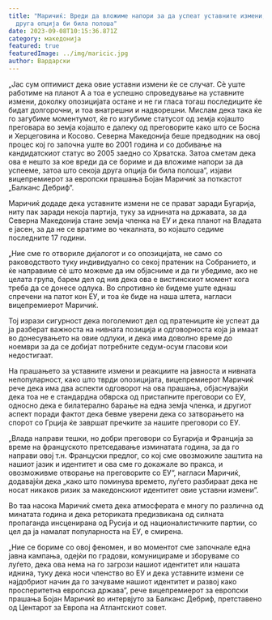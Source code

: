 ```yaml
---
title: "Маричиќ: Вреди да вложиме напори за да успеат уставните измени, секоја
  друга опција би била полоша"
date: 2023-09-08T10:15:36.871Z
category: македонија
featured: true
featuredImage: ../img/maricic.jpg
author: Вардарски
---
```

<!--StartFragment-->

„Јас сум оптимист дека овие уставни измени ќе се случат. Сè уште работиме на планот А а тоа е успешно спроведување на уставните измени, доколку опозицијата остане и не ги гласа тогаш последиците ќе бидат долгорочни, и тоа внатрешни и надворешни. Мислам дека така ќе го загубиме моментумот, ќе го изгубиме статусот од земја којашто преговара во земја којашто е далеку од преговорите како што се Босна и Херцеговина и Косово. Северна Македонија беше предводник на овој процес кој го започна уште во 2001 година и со добивање на кандидатскиот статус во 2005 заедно со Хрватска. Затоа сметам дека ова е нешто за кое вреди да се бориме и да вложиме напори за да успееме, затоа што секоја друга опција би била полоша“, изјави вицепремиерот за европски прашања Бојан Маричиќ за поткастот „Балканс Дебриф“.

Маричиќ додаде дека уставните измени не се прават заради Бугарија, ниту пак заради некоја партија, туку за иднината на државата, за да Северна Македонија стане земја членка на ЕУ и дека планот на Владата е јасен, за да не се вратиме во чекалната, во којашто седиме последните 17 години.

„Ние сме го отвориле дијалогот и со опозицијата, не само со раководството туку индивидуално со секој пратеник на Собранието, и ќе направиме сè што можеме да им објасниме и да ги убедиме, ако не целата група, барем дел од нив дека ова е вистинскиот момент кога треба да се донесе одлука. Во спротивно ќе бидеме уште еднаш спречени на патот кон ЕУ, и тоа ќе биде на наша штета, нагласи вицепремиерот Маричиќ.

Тој изрази сигурност дека поголемиот дел од пратениците ќе успеат да ја разберат важноста на нивната позиција и одговорноста која ја имаат во донесувањето на овие одлуки, и дека има доволно време до ноември за да се добијат потребните седум-осум гласови кои недостигаат.

На прашањето за уставните измени и реакциите на јавноста и нивната непопуларност, како што тврди опозицијата, вицепремиерот Маричиќ рече дека има два аспекти одговорот на ова прашања, објаснувајќи дека тоа не е стандардна обврска од пристапните преговори со ЕУ, односно дека е билатерално барање на една земја членка, и другиот аспект поради фактот дека бевме уверени дека со затворањето на спорот со Грција ќе завршат пречките за нашите преговори со ЕУ.

„Влада направи тешки, но добри преговори со Бугарија и Франција за време на француското претседавање изминатата година, за да го направи овој т.н. Француски предлог, со кој сме овозможиле заштита на нашиот јазик и идентитет и ова сме го докажале во пракса, и овозможивме отворање на преговорите со ЕУ“, нагласи Маричиќ, додавајќи дека „како што поминува времето, луѓето разбираат дека не носат никаков ризик за македонскиот идентитет овие уставни измени“.

Во таа насока Маричиќ смета дека атмосферата е многу по различна од минатата година и дека реториката предизвикана од силната пропаганда инсценирана од Русија и од националистичките партии, со цел да ја намалат популарноста на ЕУ, е смирена.

„Ние се бориме со овој феномен, и во моментот сме започнале една јавна кампања, одејќи по градови, комуницираме и зборуваме со луѓето, дека ова нема на го загрози нашиот идентитет или нашата иднина, туку дека носи членство во ЕУ и дека уставните измени се најдобриот начин да го зачуваме нашиот идентитет и развој како просперитетна европска држава“, рече вицепремиерот за европски прашања Бојан Маричиќ во интервјуто за Балканс Дебриф, претставено од Центарот за Европа на Атлантскиот совет.

<!--EndFragment-->